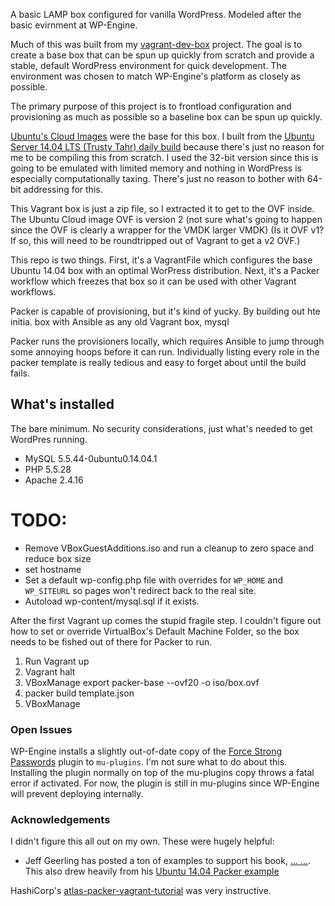 A basic LAMP box configured for vanilla WordPress. Modeled after the basic evirnment at WP-Engine.

Much of this was built from my [vagrant-dev-box](https://github.com/joemaller/vagrant-dev-box) project. The goal is to create a base box that can be spun up quickly from scratch and provide a stable, default WordPress environment for quick development. The environment was chosen to match WP-Engine's platform as closely as possible.

The primary purpose of this project is to frontload configuration and provisioning as much as possible so a baseline box can be spun up quickly. 



[Ubuntu's Cloud Images](http://cloud-images.ubuntu.com) were the base for this box. I built from the [Ubuntu Server 14.04 LTS (Trusty Tahr) daily build](http://cloud-images.ubuntu.com/vagrant/trusty/current/) because there's just no reason for me to be compiling this from scratch. I used the 32-bit version since this is going to be emulated with limited memory and nothing in WordPress is especially computationally taxing. There's just no reason to bother with 64-bit addressing for this. 

This Vagrant box is just a zip file, so I extracted it to get to the OVF inside. The Ubuntu Cloud image OVF is version 2
(not sure what's going to happen since the OVF is clearly a wrapper for the VMDK larger VMDK) (Is it OVF v1? If so, this will need to be roundtripped out of Vagrant to get a v2 OVF.)


This repo is two things. First, it's a VagrantFile which configures the base Ubuntu 14.04 box with an optimal WorPress distribution. Next, it's a Packer workflow which freezes that box so it can be used with other Vagrant workflows. 

Packer is capable of provisioning, but it's kind of yucky. By building out hte initia. box with Ansible as any old Vagrant box, mysql

Packer runs the provisioners locally, which requires Ansible to jump through some annoying hoops before it can run. Individually listing every role in the packer template is really tedious and easy to forget about until the build fails. 

## What's installed
The bare minimum. No security considerations, just what's needed to get WordPres running. 

* MySQL 5.5.44-0ubuntu0.14.04.1
* PHP 5.5.28
* Apache 2.4.16

# TODO:

* Remove VBoxGuestAdditions.iso and run a cleanup to zero space and reduce box size
* set hostname
* Set a default wp-config.php file with overrides for `WP_HOME` and `WP_SITEURL` so pages won't redirect back to the real site. 
* Autoload wp-content/mysql.sql if it exists. 


After the first Vagrant up comes the stupid fragile step. I couldn't figure out how to set or override VirtualBox's Default Machine Folder, so the box needs to be fished out of there for Packer to run. 



1. Run Vagrant up
2. Vagrant halt
3. VBoxManage export packer-base --ovf20 -o iso/box.ovf
4. packer build template.json
5. VBoxManage 



### Open Issues
WP-Engine installs a slightly out-of-date copy of the [Force Strong Passwords]() plugin to `mu-plugins`. I'm not sure what to do about this. Installing the plugin normally on top of the mu-plugins copy throws a fatal error if activated. For now, the plugin is still in mu-plugins since WP-Engine will prevent deploying internally. 

### Acknowledgements

I didn't figure this all out on my own. These were hugely helpful:

* Jeff Geerling has posted a ton of examples to support his book, [... ...](#). This also drew heavily from his [Ubuntu 14.04 Packer example](https://github.com/geerlingguy/packer-ubuntu-1404)

HashiCorp's [atlas-packer-vagrant-tutorial](https://github.com/hashicorp/atlas-packer-vagrant-tutorial)  was very instructive. 

